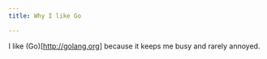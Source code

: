 ```yaml
---
title: Why I like Go

---
```


I like (Go)[http://golang.org] because it keeps me busy and rarely annoyed.


